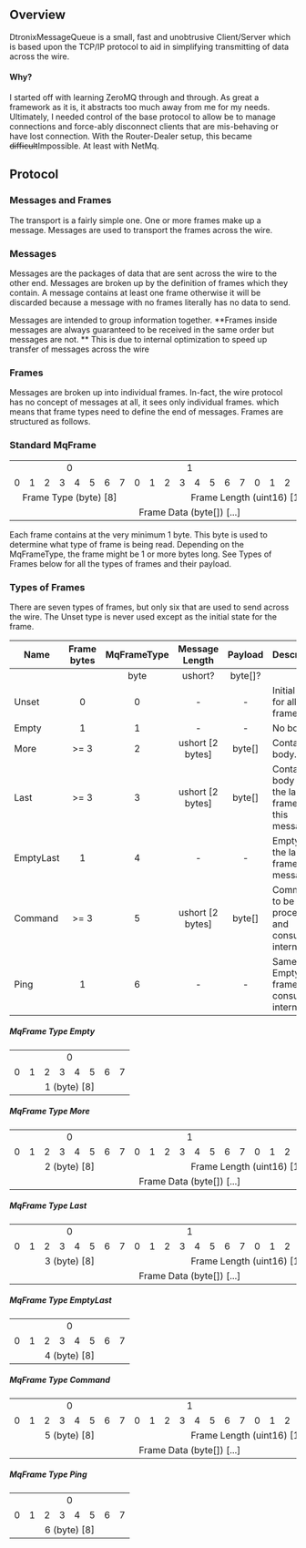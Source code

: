 ## Overview
DtronixMessageQueue is a small, fast and unobtrusive Client/Server which is based upon the TCP/IP protocol to aid in simplifying transmitting of data across the wire.

#### Why?
I started off with learning ZeroMQ through and through.  As great a framework as it is, it abstracts too much away from me for my needs.  Ultimately, I needed control of the base protocol to allow be to manage connections and force-ably disconnect clients that are mis-behaving or have lost connection.  With the Router-Dealer setup, this became ~~difficult~~Impossible.  At least with NetMq.

## Protocol
### Messages and Frames
The transport is a fairly simple one. One or more frames make up a message.  Messages are used to transport the frames across the wire.

### Messages
Messages are the packages of data that are sent across the wire to the other end.  Messages are broken up by the definition of frames which they contain.  A message contains at least one frame otherwise it will be discarded because a message with no frames literally has no data to send.

Messages are intended to group information together.  **Frames inside messages are always guaranteed to be received in the same order but messages are not. **  This is due to internal optimization to speed up transfer of messages across the wire

### Frames
Messages are broken up into individual frames.  In-fact, the wire protocol has no concept of messages at all, it sees only individual frames. which means that frame types need to define the end of messages. Frames are structured as follows.

### Standard MqFrame
<table>
  <tr align="center">
    <td colspan="8">0</td> <td colspan="8">1</td> <td colspan="8">2</td>
  </tr>
  <tr>
    <td>0</td><td>1</td><td>2</td><td>3</td><td>4</td><td>5</td><td>6</td><td>7</td>
    <td>0</td><td>1</td><td>2</td><td>3</td><td>4</td><td>5</td><td>6</td><td>7</td>
    <td>0</td><td>1</td><td>2</td><td>3</td><td>4</td><td>5</td><td>6</td><td>7</td>
  </tr>
  <tr align="center">
    <td colspan="8">Frame Type (byte) [8]</td><td colspan="16">Frame Length (uint16) [16]</td>
  </tr>
  <tr align="center">
    <td colspan="24">Frame Data (byte[]) [...]</td>
  </tr>
</table>


Each frame contains at the very minimum 1 byte.  This byte is used to determine what type of frame is being read.  Depending on the MqFrameType, the frame might be 1 or more bytes long.  See Types of Frames below for all the types of frames and their payload.


### Types of Frames
There are seven types of frames, but only six that are used to send across the wire.  The Unset type is never used except as the initial state for the frame.

| Name      | Frame bytes | MqFrameType |  Message Length  | Payload | Description                                            |
|-----------|:-----------:|:-----------:|:----------------:|:-------:|--------------------------------------------------------|
|           |             |     byte    |      ushort?     | byte[]? |                                                        |
|   Unset   |      0      |      0      |         -        |    -    | Initial state for all frames.                          |
|   Empty   |      1      |      1      |         -        |    -    | No body                                                |
|    More   |    \>= 3    |      2      | ushort [2 bytes] |  byte[] | Contains a body.                                       |
|    Last   |    \>= 3    |      3      | ushort [2 bytes] |  byte[] | Contains a body and is the last frame in this message. |
| EmptyLast |      1      |      4      |         -        |    -    | Empty and the last frame in the message.               |
|  Command  |    \>= 3    |      5      | ushort [2 bytes] |  byte[] | Command to be processed and consumed internally.       |
|    Ping   |      1      |      6      |         -        |    -    | Same as EmptyLast frame but consumed internally.       |


##### MqFrame Type Empty
<table>
  <tr align="center">
    <td colspan="8">0</td>
  </tr>
  <tr>
    <td>0</td><td>1</td><td>2</td><td>3</td><td>4</td><td>5</td><td>6</td><td>7</td>
  </tr>
  <tr align="center">
    <td colspan="8">1 (byte) [8]</td>
</table>

##### MqFrame Type More
<table>
  <tr align="center">
    <td colspan="8">0</td> <td colspan="8">1</td> <td colspan="8">2</td>
  </tr>
  <tr>
    <td>0</td><td>1</td><td>2</td><td>3</td><td>4</td><td>5</td><td>6</td><td>7</td>
    <td>0</td><td>1</td><td>2</td><td>3</td><td>4</td><td>5</td><td>6</td><td>7</td>
    <td>0</td><td>1</td><td>2</td><td>3</td><td>4</td><td>5</td><td>6</td><td>7</td>
  </tr>
  <tr align="center">
    <td colspan="8">2 (byte) [8]</td><td colspan="16">Frame Length (uint16) [16]</td>
  </tr>
  <tr align="center">
    <td colspan="24">Frame Data (byte[]) [...]</td>
  </tr>
</table>

##### MqFrame Type Last
<table>
  <tr align="center">
    <td colspan="8">0</td> <td colspan="8">1</td> <td colspan="8">2</td>
  </tr>
  <tr>
    <td>0</td><td>1</td><td>2</td><td>3</td><td>4</td><td>5</td><td>6</td><td>7</td>
    <td>0</td><td>1</td><td>2</td><td>3</td><td>4</td><td>5</td><td>6</td><td>7</td>
    <td>0</td><td>1</td><td>2</td><td>3</td><td>4</td><td>5</td><td>6</td><td>7</td>
  </tr>
  <tr align="center">
    <td colspan="8">3 (byte) [8]</td><td colspan="16">Frame Length (uint16) [16]</td>
  </tr>
  <tr align="center">
    <td colspan="24">Frame Data (byte[]) [...]</td>
  </tr>
</table>

##### MqFrame Type EmptyLast
<table>
  <tr align="center">
    <td colspan="8">0</td>
  </tr>
  <tr>
    <td>0</td><td>1</td><td>2</td><td>3</td><td>4</td><td>5</td><td>6</td><td>7</td>
  </tr>
  <tr align="center">
    <td colspan="8">4 (byte) [8]</td>
</table>

##### MqFrame Type Command
<table>
  <tr align="center">
    <td colspan="8">0</td> <td colspan="8">1</td> <td colspan="8">2</td>
  </tr>
  <tr>
    <td>0</td><td>1</td><td>2</td><td>3</td><td>4</td><td>5</td><td>6</td><td>7</td>
    <td>0</td><td>1</td><td>2</td><td>3</td><td>4</td><td>5</td><td>6</td><td>7</td>
    <td>0</td><td>1</td><td>2</td><td>3</td><td>4</td><td>5</td><td>6</td><td>7</td>
  </tr>
  <tr align="center">
    <td colspan="8">5 (byte) [8]</td><td colspan="16">Frame Length (uint16) [16]</td>
  </tr>
  <tr align="center">
    <td colspan="24">Frame Data (byte[]) [...]</td>
  </tr>
</table>


##### MqFrame Type Ping
<table>
  <tr align="center">
    <td colspan="8">0</td>
  </tr>
  <tr>
    <td>0</td><td>1</td><td>2</td><td>3</td><td>4</td><td>5</td><td>6</td><td>7</td>
  </tr>
  <tr align="center">
    <td colspan="8">6 (byte) [8]</td>
</table>
